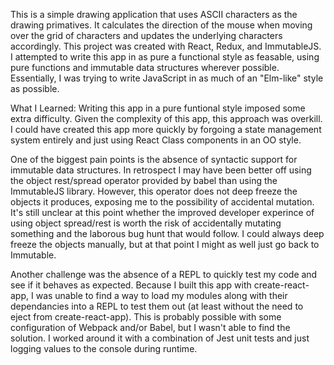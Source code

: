 This is a simple drawing application that uses ASCII characters as the drawing primatives.  It calculates the direction of the mouse when moving over the grid of characters and updates the underlying characters accordingly.  This project was created with React, Redux, and ImmutableJS.  I attempted to write this app in as pure a functional style as feasable, using pure functions and immutable data structures wherever possible.  Essentially, I was trying to write JavaScript in as much of an "Elm-like" style as possible.

What I Learned:
Writing this app in a pure funtional style imposed some extra difficulty.  Given the complexity of this app, this approach was overkill.  I could have created this app more quickly by forgoing a state management system entirely and just using React Class components in an OO style.

One of the biggest pain points is the absence of syntactic support for immutable data structures.  In retrospect I may have been better off using the object rest/spread operator provided by babel than using the ImmutableJS library.  However, this operator does not deep freeze the objects it produces, exposing me to the possibility of accidental mutation.  It's still unclear at this point whether the improved developer experince of using object spread/rest is worth the risk of accidentally mutating something and the laborous bug hunt that would follow.  I could always deep freeze the objects manually, but at that point I might as well just go back to Immutable.

Another challenge was the absence of a REPL to quickly test my code and see if it behaves as expected.  Because I built this app with create-react-app, I was unable to find a way to load my modules along with their dependancies into a REPL to test them out (at least without the need to eject from create-react-app).  This is probably possible with some configuration of Webpack and/or Babel, but I wasn't able to find the solution.  I worked around it with a combination of Jest unit tests and just logging values to the console during runtime.